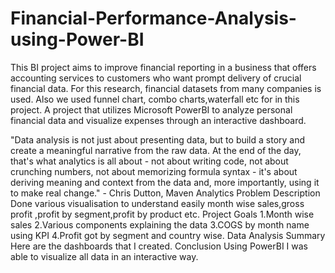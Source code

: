 # Financial-Performance-Analysis-using-Power-BI
This BI project aims to improve financial reporting in a business that offers accounting services to customers who want prompt delivery of crucial financial data. For this research, financial datasets from many companies is used. Also we used funnel chart, combo charts,waterfall etc for  in this project.
A project that utilizes Microsoft PowerBI to analyze personal financial data and visualize expenses through an interactive dashboard.

"Data analysis is not just about presenting data, but to build a story and create a meaningful narrative from the raw data. At the end of the day, that's what analytics is all about - not about writing code, not about crunching numbers, not about memorizing formula syntax - it's about deriving meaning and context from the data and, more importantly, using it to make real change." - Chris Dutton, Maven Analytics
Problem Description
Done various visualisation to understand easily month wise sales,gross profit ,profit by segment,profit by product etc.
Project Goals
1.Month wise sales
2.Various components explaining the data
3.COGS by month name using KPI
4.Profit got by segment and country wise.
Data Analysis Summary
Here are the dashboards that I created.
Conclusion
Using PowerBI I was able to visualize all data in an interactive way. 


